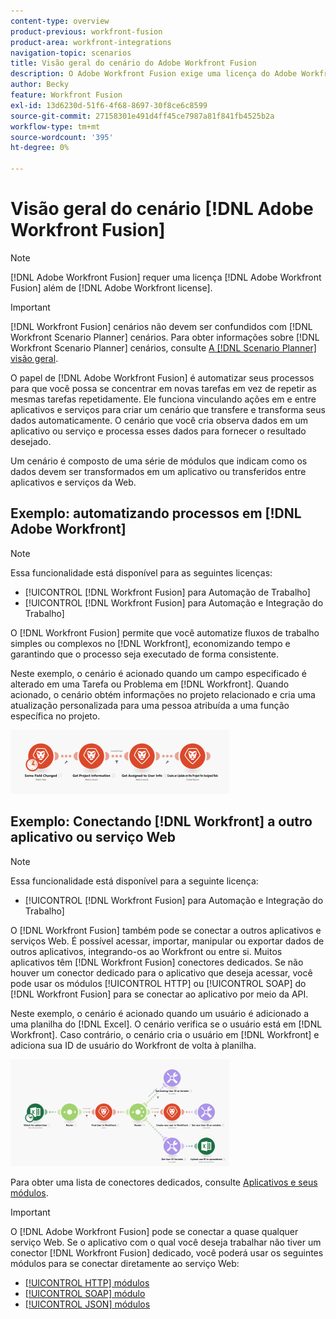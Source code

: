 ```yaml
---
content-type: overview
product-previous: workfront-fusion
product-area: workfront-integrations
navigation-topic: scenarios
title: Visão geral do cenário do Adobe Workfront Fusion
description: O Adobe Workfront Fusion exige uma licença do Adobe Workfront Fusion, além de uma licença do Adobe Workfront.
author: Becky
feature: Workfront Fusion
exl-id: 13d6230d-51f6-4f68-8697-30f8ce6c8599
source-git-commit: 27158301e491d4ff45ce7987a81f841fb4525b2a
workflow-type: tm+mt
source-wordcount: '395'
ht-degree: 0%

---
```


# Visão geral do cenário [!DNL Adobe Workfront Fusion]

>[!NOTE]
>
>[!DNL Adobe Workfront Fusion] requer uma licença [!DNL Adobe Workfront Fusion] além de [!DNL Adobe Workfront license].

>[!IMPORTANT]
>
>[!DNL Workfront Fusion] cenários não devem ser confundidos com [!DNL Workfront Scenario Planner] cenários. Para obter informações sobre [!DNL Workfront Scenario Planner] cenários, consulte [A [!DNL Scenario Planner] visão geral](../../scenario-planner/scenario-planner-overview.md).

O papel de [!DNL Adobe Workfront Fusion] é automatizar seus processos para que você possa se concentrar em novas tarefas em vez de repetir as mesmas tarefas repetidamente. Ele funciona vinculando ações em e entre aplicativos e serviços para criar um cenário que transfere e transforma seus dados automaticamente. O cenário que você cria observa dados em um aplicativo ou serviço e processa esses dados para fornecer o resultado desejado.

Um cenário é composto de uma série de módulos que indicam como os dados devem ser transformados em um aplicativo ou transferidos entre aplicativos e serviços da Web.

## Exemplo: automatizando processos em [!DNL Adobe Workfront]

>[!NOTE]
>
>Essa funcionalidade está disponível para as seguintes licenças:
>
>* [!UICONTROL [!DNL Workfront Fusion] para Automação de Trabalho]
>* [!UICONTROL [!DNL Workfront Fusion] para Automação e Integração do Trabalho]

O [!DNL Workfront Fusion] permite que você automatize fluxos de trabalho simples ou complexos no [!DNL Workfront], economizando tempo e garantindo que o processo seja executado de forma consistente.

Neste exemplo, o cenário é acionado quando um campo especificado é alterado em uma Tarefa ou Problema em [!DNL Workfront]. Quando acionado, o cenário obtém informações no projeto relacionado e cria uma atualização personalizada para uma pessoa atribuída a uma função específica no projeto.

![](assets/fusion-template-example-350x102.png)

## Exemplo: Conectando [!DNL Workfront] a outro aplicativo ou serviço Web

>[!NOTE]
>
>Essa funcionalidade está disponível para a seguinte licença:
>
>* [!UICONTROL [!DNL Workfront Fusion] para Automação e Integração do Trabalho]
>

O [!DNL Workfront Fusion] também pode se conectar a outros aplicativos e serviços Web. É possível acessar, importar, manipular ou exportar dados de outros aplicativos, integrando-os ao Workfront ou entre si. Muitos aplicativos têm [!DNL Workfront Fusion] conectores dedicados. Se não houver um conector dedicado para o aplicativo que deseja acessar, você pode usar os módulos [!UICONTROL HTTP] ou [!UICONTROL SOAP] do [!DNL Workfront Fusion] para se conectar ao aplicativo por meio da API.

Neste exemplo, o cenário é acionado quando um usuário é adicionado a uma planilha do [!DNL Excel]. O cenário verifica se o usuário está em [!DNL Workfront]. Caso contrário, o cenário cria o usuário em [!DNL Workfront] e adiciona sua ID de usuário do Workfront de volta à planilha.

![](assets/fusion-integration-example--350x171.png)

Para obter uma lista de conectores dedicados, consulte [Aplicativos e seus módulos](../../workfront-fusion/apps-and-their-modules/apps-and-their-modules.md).

>[!IMPORTANT]
>
>O [!DNL Adobe Workfront Fusion] pode se conectar a quase qualquer serviço Web. Se o aplicativo com o qual você deseja trabalhar não tiver um conector [!DNL Workfront Fusion] dedicado, você poderá usar os seguintes módulos para se conectar diretamente ao serviço Web:
>
>* [[!UICONTROL HTTP] módulos](../../workfront-fusion/apps-and-their-modules/http-modules/http-modules-1.md)
>* [[!UICONTROL SOAP] módulo](../../workfront-fusion/apps-and-their-modules/soap-module.md)
>* [[!UICONTROL JSON] módulos](../../workfront-fusion/apps-and-their-modules/json-modules.md)
>
